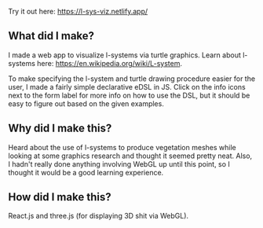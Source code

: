 Try it out here: https://l-sys-viz.netlify.app/

## What did I make?

I made a web app to visualize l-systems via turtle graphics. Learn about l-systems here: https://en.wikipedia.org/wiki/L-system.

To make specifying the l-system and turtle drawing procedure easier for the user, I  made a fairly simple declarative eDSL in JS. Click on the info icons next to the form label for more info on how to use the DSL, but it should be easy to figure out based on the given examples. 

## Why did I make this?

Heard about the use of l-systems to produce vegetation meshes while looking at some graphics research and thought it seemed pretty neat. Also, I hadn't really done anything involving WebGL up until this point, so I thought it would be a good learning experience.

## How did I make this?

React.js and three.js (for displaying 3D shit via WebGL).